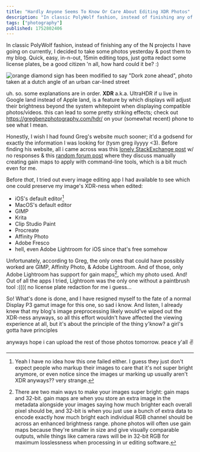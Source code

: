 ```yaml
---
title: "Hardly Anyone Seems To Know Or Care About Editing XDR Photos"
description: "In classic PolyWolf fashion, instead of finishing any of the N projects I have going on currently, I decided to take some photos yesterda..."
tags: ["photography"]
published: 1752802406
---
```


In classic PolyWolf fashion, instead of finishing any of the N projects I have going on currently, I decided to take some photos yesterday & post them to my blog. Quick, easy, in-n-out, 15min editing tops, just gotta redact some license plates, be a good citizen 'n all, how hard could it be? :)

![orange diamond sign has been modified to say "Dork zone ahead", photo taken at a dutch angle of an urban car-lined street](<https://static.wolfgirl.dev/polywolf/blog/01981ad4-f782-7991-9b01-4e6dfc3f4bd9/IMG_9976.jpeg> "it's me, thats my zone")

uh. so. some explanations are in order. **XDR**  a.k.a. UltraHDR if u live in Google land instead of Apple land, is a feature by which displays will adjust their brightness beyond the system whitepoint when displaying compatible photos/videos. this can lead to some pretty striking effects; check out <https://gregbenzphotography.com/hdr/> on your (somewhat recent) phone to see what I mean.

Honestly, I wish I had found Greg's website _much_ sooner; it'd a godsend for exactly the information I was looking for (tysm greg ilyyyy <3). Before finding his website, all i came across was this [lonely StackExchange post](https://apple.stackexchange.com/questions/456892/how-to-produce-edit-and-view-hdr-photographs-format-on-xdr-displays-properly) w/ no responses & this [random forum post](https://discuss.pixls.us/t/manual-creation-of-ultrahdr-images/45004) where they discuss manually creating gain maps to apply with command-line tools, which is a bit much even for me.

Before _that_, I tried out every image editing app I had available to see which one could preserve my image's XDR-ness when edited:
* iOS's default editor[^default-editor]
* MacOS's default editor
* GIMP
* Krita
* Clip Studio Paint
* Procreate 
* Affinity Photo
* Adobe Fresco
* hell, even Adobe Lightroom for iOS since that's free somehow

Unfortunately, according to Greg, the only ones that could have possibly worked are GIMP, Affinity Photo, & Adobe Lightroom. And of those, only Adobe Lightroom has support for gain maps[^gain-maps], which my photo used. And! Out of all the apps I tried, Lightroom was the only one without a paintbrush tool :(((( no license plate redaction for me i guess...

So! What's done is done, and I have resigned myself to the fate of a normal Display P3 gamut image for this one, so sad i know. And listen, I already knew that my blog's image preprocessing likely would've wiped out the XDR-ness anyways, so all this effort wouldn't have affected the viewing experience at all, but it's about the principle of the thing y'know? a girl's gotta have principles

anyways hope i can upload the rest of those photos tomorrow. peace y'all ✌️

[^default-editor]: Yeah I have no idea how this one failed either. I guess they just don't expect people who markup their images to care that it's not super bright anymore, or even notice since the images ur marking up usually aren't XDR anyways?? very strange.
[^gain-maps]: There are two main ways to make your images super bright: gain maps and 32-bit. gain maps are when you store an extra image in the metadata alongside your images saying how much brighter each overall pixel should be, and 32-bit is when you just use a bunch of extra data to encode exactly how much bright each individual RGB channel should be across an enhanced brightness range. phone photos will often use gain maps because they're smaller in size and give visually comparable outputs, while things like camera raws will be in 32-bit RGB for maximum losslessness when processing in ur editing software.